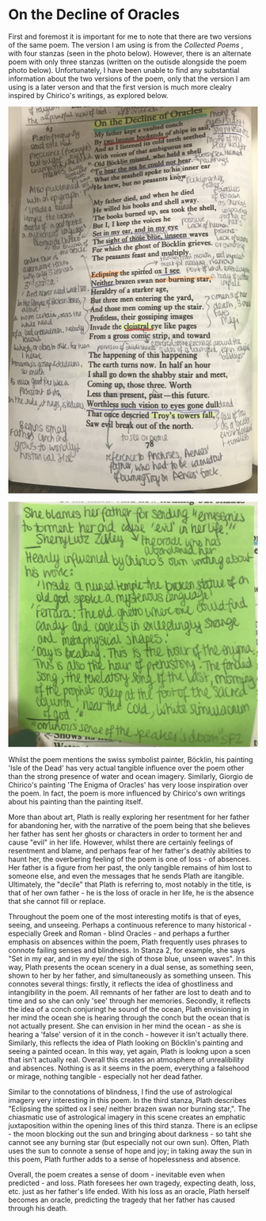 # On the Decline of Oracles #

First and foremost it is important for me to note that there are two versions of the same poem. The version I am using is from the <i> Collected Poems </i>, with four stanzas (seen in the photo below). However, there is an alternate poem with only three stanzas (written on the outisde alongside the poem photo below). Unfortunately, I have been unable to find any substantial information about the two versions of the poem, only that the version I am using is a later verson and that the first version is much more clealry inspired by Chirico's writings, as explored below.

![alt_text](declineinoracles.jpeg)

![alt_text](declineinoracles2.jpeg)


Whilst the poem mentions the swiss symbolist painter, Böcklin, his painting 'Isle of the Dead' has very actual tangible influence over the poem other than the strong presence of water and ocean imagery. Similarly, Giorgio de Chirico's painting 'The Enigma of Oracles' has very loose inspiration over the poem. In fact, the poem is more influenced by Chirico's own writings about his painting than the painting itself.

More than about art, Plath is really exploring her resentment for her father for abandoning her, with the narrative of the poem being that she believes her father has sent her ghosts or characters in order to torment her and cause "evil" in her life. However, whilst there are certainly feelings of resentment and blame, and perhaps fear of her father's deathly abilities to haunt her, the overbering feeling of the poem is one of loss - of absences. Her father is a figure from her past, the only tangible remains of him lost to someone else, and even the messages that he sends Plath are itangible. Ultimately, the "decile" that Plath is referring to, most notably in the title, is that of her own father - he is the loss of oracle in her life, he is the absence that she cannot fill or replace.

Throughout the poem one of the most interesting motifs is that of eyes, seeing, and unseeing. Perhaps a continuous reference to many historical - especially Greek and Roman - blind Oracles - and perhaps a further emphasis on absences within the poem, Plath frequently uses phrases to connote failing senses and blindness. In Stanza 2, for example, she says "Set in my ear, and in my eye/ the sigh of those blue, unseen waves". In this way, Plath presents the ocean scenery in a dual sense, as something seen, shown to her by her father, and simultaneously as something unseen. This connotes several things: firstly, it reflects the idea of ghostliness and intangibility in the poem. All remnants of her father are lost to death and to time and so she can only 'see' through her memories. Secondly, it reflects the idea of a conch conjuringt he sound of the ocean, Plath envisioning in her mind the ocean she is hearing through the conch but the ocean that is not actually present. She can envision in her mind the ocean - as she is hearing a 'false' version of it in the conch - however it isn't actually there. Similarly, this reflects the idea of Plath looking on Böcklin's painting and seeing a painted ocean. In this way, yet again, Plath is lookng upon a scen that isn't actually real. Overall this creates an atmosphere of unrealibility and absences. Nothing is as it seems in the poem, everything a falsehood or mirage, nothing tangible - especially not her dead father.

Similar to the connotations of blindness, I find the use of astrological imagery very interesting in this poem. In the third stanza, Plath describes "Eclipsing the spitted ox I see/ neither brazen swan nor burning star,". The chiasmatic use of astrological imagery in this scene creates an emphatic juxtaposition within the opening lines of this third stanza. There is an eclipse - the moon blocking out the sun and bringing about darkness - so taht she cannot see any burning star (but especially not our own sun). Often, Plath uses the sun to connote a sense of hope and joy; in taking away the sun in this poem, Plath further adds to a sense of hopelessness and absence.

Overall, the poem creates a sense of doom - inevitable even when predicted - and loss. Plath foresees her own tragedy, expecting death, loss, etc. just as her father's life ended. With his loss as an oracle, Plath herself becomes an oracle, predicting the tragedy that her father has caused through his death. 
